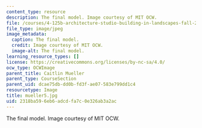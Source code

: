 ```yaml
---
content_type: resource
description: The final model. Image courtesy of MIT OCW.
file: /courses/4-125b-architecture-studio-building-in-landscapes-fall-2005/2318ba596eb6adcdfa7c0e326ab3a2ac_mueller5.jpg
file_type: image/jpeg
image_metadata:
  caption: The final model.
  credit: Image courtesy of MIT OCW.
  image-alt: The final model.
learning_resource_types: []
license: https://creativecommons.org/licenses/by-nc-sa/4.0/
ocw_type: OCWImage
parent_title: Caitlin Mueller
parent_type: CourseSection
parent_uid: dcae75db-dd0b-fd3f-ae07-583e799dd1c4
resourcetype: Image
title: mueller5.jpg
uid: 2318ba59-6eb6-adcd-fa7c-0e326ab3a2ac
---
```

The final model. Image courtesy of MIT OCW.